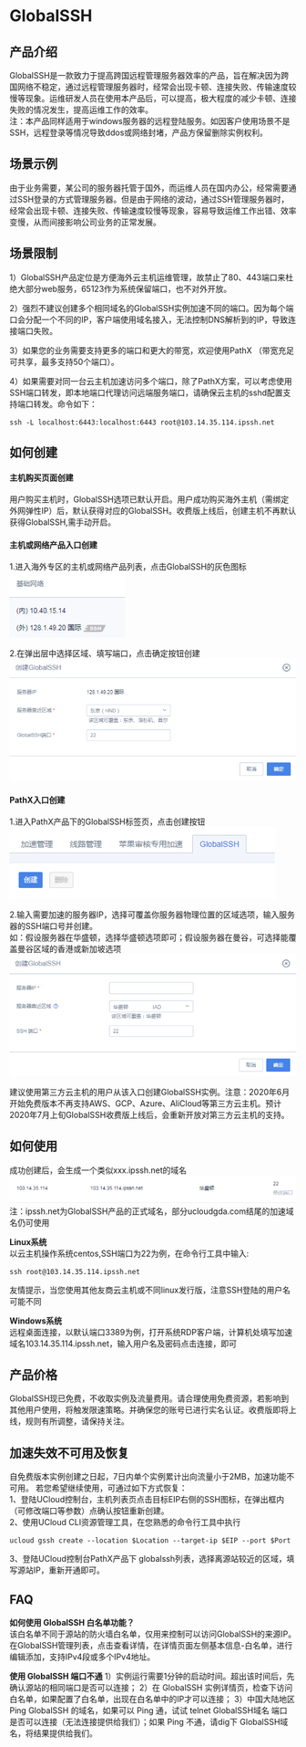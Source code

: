 # GlobalSSH


## 产品介绍

GlobalSSH是一款致力于提高跨国远程管理服务器效率的产品，旨在解决因为跨国网络不稳定，通过远程管理服务器时，经常会出现卡顿、连接失败、传输速度较慢等现象。运维研发人员在使用本产品后，可以提高，极大程度的减少卡顿、连接失败的情况发生，提高运维工作的效率。  
注：本产品同样适用于windows服务器的远程登陆服务。如因客户使用场景不是SSH，远程登录等情况导致ddos或网络封堵，产品方保留删除实例权利。

## 场景示例

由于业务需要，某公司的服务器托管于国外，而运维人员在国内办公，经常需要通过SSH登录的方式管理服务器。但是由于网络的波动，通过SSH管理服务器时，经常会出现卡顿、连接失败、传输速度较慢等现象，容易导致运维工作出错、效率变慢，从而间接影响公司业务的正常发展。


## 场景限制
1）GlobalSSH产品定位是方便海外云主机运维管理，故禁止了80、443端口来杜绝大部分web服务，65123作为系统保留端口，也不对外开放。

2）强烈不建议创建多个相同域名的GlobalSSH实例加速不同的端口。因为每个端口会分配一个不同的IP，客户端使用域名接入，无法控制DNS解析到的IP，导致连接端口失败。

3）如果您的业务需要支持更多的端口和更大的带宽，欢迎使用PathX （带宽充足可共享，最多支持50个端口）。

4）如果需要对同一台云主机加速访问多个端口，除了PathX方案，可以考虑使用SSH端口转发，即本地端口代理访问远端服务端口，请确保云主机的sshd配置支持端口转发。命令如下：
```
ssh -L localhost:6443:localhost:6443 root@103.14.35.114.ipssh.net
```

## 如何创建

#### 主机购买页面创建

用户购买主机时，GlobalSSH选项已默认开启。用户成功购买海外主机（需绑定外网弹性IP）后，默认获得对应的GlobalSSH。收费版上线后，创建主机不再默认获得GlobalSSH,需手动开启。

#### 主机或网络产品入口创建

1.进入海外专区的主机或网络产品列表，点击GlobalSSH的灰色图标  
![](/images/gs_20181030135909.png)

2.在弹出层中选择区域、填写端口，点击确定按钮创建  
![](/images/gs_20181030140116.png)

#### PathX入口创建

1.进入PathX产品下的GlobalSSH标签页，点击创建按钮  
![](/images/gs_20180911121635.png)

2.输入需要加速的服务器IP，选择可覆盖你服务器物理位置的区域选项，输入服务器的SSH端口号并创建。  
如：假设服务器在华盛顿，选择华盛顿选项即可；假设服务器在曼谷，可选择能覆盖曼谷区域的香港或新加坡选项  
![](/images/gs_20181030115750.png)

建议使用第三方云主机的用户从该入口创建GlobalSSH实例。注意：2020年6月开始免费版本不再支持AWS、GCP、Azure、AliCloud等第三方云主机。预计2020年7月上旬GlobalSSH收费版上线后，会重新开放对第三方云主机的支持。

## 如何使用

成功创建后，会生成一个类似xxx.ipssh.net的域名  
![](/images/gs_20180823151312.png)  
注：ipssh.net为GlobalSSH产品的正式域名，部分ucloudgda.com结尾的加速域名仍可使用  

**Linux系统**  
以云主机操作系统centos,SSH端口为22为例，在命令行工具中输入:  
```
ssh root@103.14.35.114.ipssh.net
```

友情提示，当您使用其他友商云主机或不同linux发行版，注意SSH登陆的用户名可能不同

**Windows系统**  
远程桌面连接，以默认端口3389为例，打开系统RDP客户端，计算机处填写加速域名103.14.35.114.ipssh.net，输入用户名及密码点击连接，即可

## 产品价格

GlobalSSH现已免费，不收取实例及流量费用。请合理使用免费资源，若影响到其他用户使用，将触发限速策略。并确保您的账号已进行实名认证。收费版即将上线，规则有所调整，请保持关注。

## 加速失效不可用及恢复

自免费版本实例创建之日起，7日内单个实例累计出向流量小于2MB，加速功能不可用。 若您希望继续使用，可通过如下方式恢复：  
1、登陆UCloud控制台，主机列表页点击目标EIP右侧的SSH图标，在弹出框内（可修改端口等参数）点确认按钮重新创建。  
2、使用UCloud CLI资源管理工具，在您熟悉的命令行工具中执行 
```
ucloud gssh create --location $Location --target-ip $EIP --port $Port
```
3、登陆UCloud控制台PathX产品下 globalssh列表，选择离源站较近的区域，填写源站IP，重新开通即可。

## FAQ

**如何使用 GlobalSSH 白名单功能？**  
该白名单不同于源站的防火墙白名单，仅用来控制可以访问GlobalSSH的来源IP。在GlobalSSH管理列表，点击查看详情，在详情页面左侧基本信息-白名单，进行编辑添加，支持IPv4段或多个IPv4地址。

**使用 GlobalSSH 端口不通** 
1）实例运行需要1分钟的启动时间。超出该时间后，先确认源站的相同端口是否可以连接；
2）在 GlobalSSH 实例详情页，检查下访问白名单，如果配置了白名单，出现在白名单中的IP才可以连接；
3）中国大陆地区Ping GlobalSSH 的域名，如果可以 Ping 通，试试 telnet GlobalSSH域名 端口 是否可以连接（无法连接提供给我们）；如果 Ping 不通，请dig下 GlobalSSH域名，将结果提供给我们。


